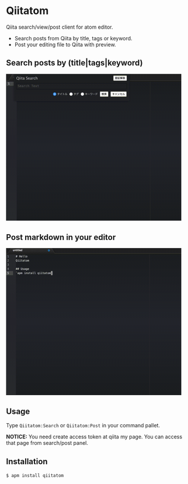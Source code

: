 # Qiitatom
Qiita search/view/post client for atom editor.
 - Search posts from Qiita by title, tags or keyword.
 - Post your editing file to Qiita with preview.

## Search posts by (title|tags|keyword)
<img src='./screenshot_search.gif' width="480">

## Post markdown in your editor
<img src='./screenshot_post.gif' width="480">

## Usage
Type `Qiitatom:Search` or `Qiitatom:Post` in your command pallet.

<b>NOTICE:</b> You need create access token at qiita my page. You can access that page from search/post panel.

## Installation
```
$ apm install qiitatom
```
